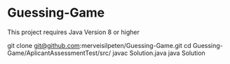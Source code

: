 # Guessing-Game

This project requires Java Version 8 or higher

git clone git@github.com:merveisilpeten/Guessing-Game.git
cd Guessing-Game/AplicantAssessmentTest/src/
javac Solution.java
java Solution

